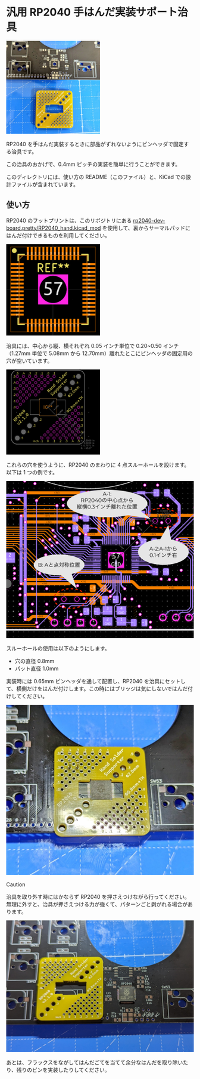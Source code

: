 # 汎用 RP2040 手はんだ実装サポート治具

<img src="docs/photo1.jpg" width="50%" />

RP2040 を手はんだ実装するときに部品がずれないようにピンヘッダで固定する治具です。

この治具のおかげで、0.4mm ピッチの実装を簡単に行うことができます。

このディレクトリには、使い方の README（このファイル）と、KiCad での設計ファイルが含まれています。

## 使い方

RP2040 のフットプリントは、このリポジトリにある [rp2040-dev-board.pretty/RP2040_hand.kicad_mod](../rp2040-dev-board.pretty/RP2040_hand.kicad_mod) を使用して、裏からサーマルパッドにはんだ付けできるものを利用してください。

<img src="docs/rp2040-hand-footprint.png" width="50%" />

治具には、中心から縦、横それぞれ 0.05 インチ単位で 0.20~0.50 インチ（1.27mm 単位で 5.08mm から 12.70mm）離れたとこにピンヘッダの固定用の穴が空いています。

<img src="docs/hole_guide.png" width="50%" />

これらの穴を使うように、RP2040 のまわりに 4 点スルーホールを設けます。以下は 1 つの例です。

![alt text](docs/pcb-hole.png)

スルーホールの使用は以下のようにします。

- 穴の直径 0.8mm
- パット直径 1.0mm

実装時には 0.65mm ピンヘッダを通して配置し、RP2040 を治具にセットして、横側だけをはんだ付けします。この時にはブリッジは気にしないではんだ付けしてください。

![alt text](docs/using.jpg)

> [!CAUTION]
> 治具を取り外す時にはかならず RP2040 を押さえつけながら行ってください。無理に外すと、治具が押さえつける力が強くて、パターンごと剥がれる場合があります。

![alt text](docs/after.jpg)

あとは、フラックスをながしてはんだごてを当てて余分なはんだを取り除いたり、残りのピンを実装したりしてください。
